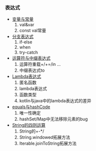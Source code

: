 ### 表达式

* [变量与常量](Variable.kt)
  1. val&var
  2. const val常量
* [分支表达式](Branch.kt)
  1. if-else
  2. when
  3. try-catch
* [运算符与中缀表达式](Operator.kt)
  1. 运算符重载+/+=/in ...
  2. 中缀表达式to
* [Lambda表达式](Lambda.kt)
  1. 匿名函数
  2. lambda表达式
  3. 函数类型
  4. kotlin与java中的lambda表达式的差异
* [equals与hashCode](EqualsImp.kt)
  1. 唯一性确定
  2. hashSet/Map中无法移除元素的bug
* [String的四则运算](StringFunc.kt)
  1. String的+-*/
  2. String.windowed拓展方法
  3. Iterable<T>.joinToString拓展方法
